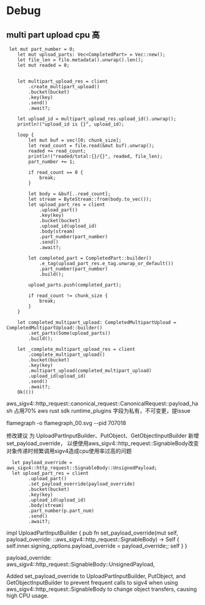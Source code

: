 # Debug

## multi part upload cpu 高

```
 let mut part_number = 0;
    let mut upload_parts: Vec<CompletedPart> = Vec::new();
    let file_len = file.metadata().unwrap().len();
    let mut readed = 0;


    let multipart_upload_res = client
        .create_multipart_upload()
        .bucket(bucket)
        .key(key)
        .send()
        .await?;

    let upload_id = multipart_upload_res.upload_id().unwrap();
    println!("upload_id is {}", upload_id);

    loop {
        let mut buf = vec![0; chunk_size];
        let read_count = file.read(&mut buf).unwrap();
        readed += read_count;
        println!("readed/total:{}/{}", readed, file_len);
        part_number += 1;

        if read_count == 0 {
            break;
        }

        let body = &buf[..read_count];
        let stream = ByteStream::from(body.to_vec());
        let upload_part_res = client
            .upload_part()
            .key(key)
            .bucket(bucket)
            .upload_id(upload_id)
            .body(stream)
            .part_number(part_number)
            .send()
            .await?;

        let completed_part = CompletedPart::builder()
            .e_tag(upload_part_res.e_tag.unwrap_or_default())
            .part_number(part_number)
            .build();

        upload_parts.push(completed_part);

        if read_count != chunk_size {
            break;
        }
    }

    let completed_multipart_upload: CompletedMultipartUpload = CompletedMultipartUpload::builder()
        .set_parts(Some(upload_parts))
        .build();

    let _complete_multipart_upload_res = client
        .complete_multipart_upload()
        .bucket(bucket)
        .key(key)
        .multipart_upload(completed_multipart_upload)
        .upload_id(upload_id)
        .send()
        .await?;
    Ok(())
```

aws_sigv4::http_request::canonical_request::CanonicalRequest::payload_hash 占用70%
aws rust sdk runtime_plugins 字段为私有，不可变更，提issue


flamegraph -o flamegraph_00.svg --pid 707018

修改建议
为 UploadPartInputBuilder、PutObject、GetObjectInputBuilder 新增 set_payload_override， 以便使用aws_sigv4::http_request::SignableBody改变对象传递时频繁调用sigv4造成cpu使用率过高的问题

      let payload_override = aws_sigv4::http_request::SignableBody::UnsignedPayload;
      let upload_part_res = client
            .upload_part()
            .set_payload_override(payload_override)
            .bucket(bucket)
            .key(key)
            .upload_id(upload_id)
            .body(stream)
            .part_number(p.part_num)
            .send()
            .await?;

impl UploadPartInputBuilder {
     pub fn set_payload_override(mut self, payload_override: ::aws_sigv4::http_request::SignableBody) -> Self {
        self.inner.signing_options.payload_override = payload_override;;
        self
    }
}

payload_override: aws_sigv4::http_request::SignableBody::UnsignedPayload,


Added set_payload_override to UploadPartInputBuilder, PutObject, and GetObjectInputBuilder to prevent frequent calls to sigv4 when using aws_sigv4::http_request::SignableBody to change object transfers, causing high CPU usage.


